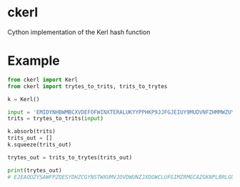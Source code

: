 # ckerl

Cython implementation of the Kerl hash function

# Example

```python
from ckerl import Kerl
from ckerl import trytes_to_trits, trits_to_trytes

k = Kerl()

input = 'EMIDYNHBWMBCXVDEFOFWINXTERALUKYYPPHKP9JJFGJEIUY9MUDVNFZHMMWZUYUSWAIOWEVTHNWMHANBH'
trits = trytes_to_trits(input)

k.absorb(trits)
trits_out = []
k.squeeze(trits_out)

trytes_out = trits_to_trytes(trits_out)

print(trytes_out)
# EJEAOOZYSAWFPZQESYDHZCGYNSTWXUMVJOVDWUNZJXDGWCLUFGIMZRMGCAZGKNPLBRLGUNYWKLJTYEAQX
```
